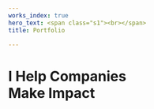 ```yaml
---
works_index: true
hero_text: <span class="s1"><br></span>
title: Portfolio

---
```

<h1 class="lead">I Help Companies <br>  
<span class="outline">Make Impact</span></h1>

<WorksList />